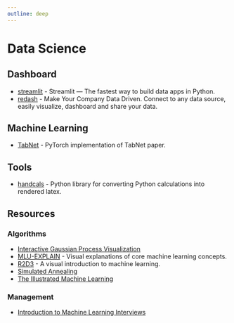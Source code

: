 ```yaml
---
outline: deep
---
```


# Data Science

## Dashboard

- [streamlit](https://github.com/streamlit/streamlit) - Streamlit — The fastest way to build data apps in Python.
- [redash](http://redash.io/) - Make Your Company Data Driven. Connect to any data source, easily visualize, dashboard and share your data.

## Machine Learning

- [TabNet](https://github.com/dreamquark-ai/tabnet) - PyTorch implementation of TabNet paper.

## Tools

- [handcals](https://github.com/connorferster/handcalcs) - Python library for converting Python calculations into rendered latex.

## Resources

### Algorithms

- [Interactive Gaussian Process Visualization](http://www.infinitecuriosity.org/vizgp/)
- [MLU-EXPLAIN](https://mlu-explain.github.io/) - Visual explanations of core machine learning concepts.
- [R2D3](http://www.r2d3.us) - A visual introduction to machine learning.
- [Simulated Annealing](https://github.com/skylergrammer/SimulatedAnnealing)
- [The Illustrated Machine Learning](https://illustrated-machine-learning.github.io/index.html)

### Management

- [Introduction to Machine Learning Interviews](https://huyenchip.com/ml-interviews-book/)
